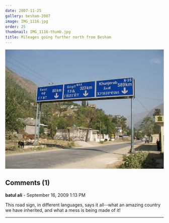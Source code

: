 ```yaml
---
date: 2007-11-25
gallery: besham-2007
image: IMG_1116.jpg
order: 25
thumbnail: IMG_1116-thumb.jpg
title: Mileages going further north from Besham
---
```


![Mileages going further north from Besham](./IMG_1116.jpg)

<div id="comments">

## Comments (1)

**batul ali** - September 16, 2009  1:13 PM

This road sign, in different languages, says it all--what an amazing country we have inherited, and what a mess is being made of it!

---

</div>